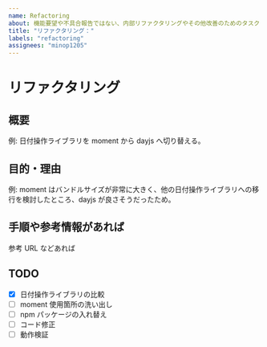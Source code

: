 ```yaml
---
name: Refactoring
about: 機能要望や不具合報告ではない、内部リファクタリングやその他改善のためのタスク
title: "リファクタリング："
labels: "refactoring"
assignees: "minop1205"
---
```


# リファクタリング

## 概要

例: 日付操作ライブラリを moment から dayjs へ切り替える。

## 目的・理由

例: moment はバンドルサイズが非常に大きく、他の日付操作ライブラリへの移行を検討したところ、dayjs が良さそうだったため。

## 手順や参考情報があれば

参考 URL などあれば

## TODO

- [x] 日付操作ライブラリの比較
- [ ] moment 使用箇所の洗い出し
- [ ] npm パッケージの入れ替え
- [ ] コード修正
- [ ] 動作検証
